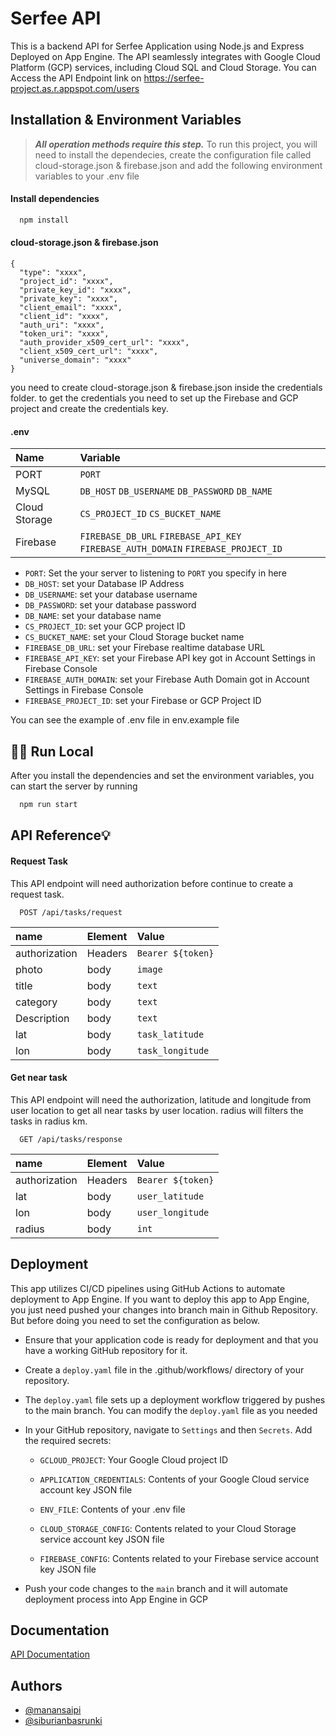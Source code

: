 # Serfee API

This is a backend API for Serfee Application using Node.js and Express Deployed on App Engine. The API seamlessly integrates with Google Cloud Platform (GCP) services, including Cloud SQL and Cloud Storage.
You can Access the API Endpoint link on https://serfee-project.as.r.appspot.com/users

## Installation & Environment Variables

> **_All operation methods require this step._**
> To run this project, you will need to install the dependecies, create the configuration file called cloud-storage.json & firebase.json and add the following environment variables to your .env file

#### Install dependencies

```bash
  npm install
```

#### cloud-storage.json & firebase.json

```env
{
  "type": "xxxx",
  "project_id": "xxxx",
  "private_key_id": "xxxx",
  "private_key": "xxxx",
  "client_email": "xxxx",
  "client_id": "xxxx",
  "auth_uri": "xxxx",
  "token_uri": "xxxx",
  "auth_provider_x509_cert_url": "xxxx",
  "client_x509_cert_url": "xxxx",
  "universe_domain": "xxxx"
}
```

you need to create cloud-storage.json & firebase.json inside the credentials folder. to get the credentials you need to set up the Firebase and GCP project and create the credentials key.

#### .env

| Name          | Variable                                                                          |
| :------------ | :-------------------------------------------------------------------------------- |
| PORT          | `PORT`                                                                            |
| MySQL         | `DB_HOST` `DB_USERNAME` `DB_PASSWORD` `DB_NAME`                                   |
| Cloud Storage | `CS_PROJECT_ID` `CS_BUCKET_NAME`                                                  |
| Firebase      | `FIREBASE_DB_URL` `FIREBASE_API_KEY` `FIREBASE_AUTH_DOMAIN` `FIREBASE_PROJECT_ID` |

- `PORT`: Set the your server to listening to `PORT` you specify in here
- `DB_HOST`: set your Database IP Address
- `DB_USERNAME`: set your database username
- `DB_PASSWORD`: set your database password
- `DB_NAME`: set your database name
- `CS_PROJECT_ID`: set your GCP project ID
- `CS_BUCKET_NAME`: set your Cloud Storage bucket name
- `FIREBASE_DB_URL`: set your Firebase realtime database URL
- `FIREBASE_API_KEY`: set your Firebase API key got in Account Settings in Firebase Console
- `FIREBASE_AUTH_DOMAIN`: set your Firebase Auth Domain got in Account Settings in Firebase Console
- `FIREBASE_PROJECT_ID`: set your Firebase or GCP Project ID

You can see the example of .env file in env.example file

## 🏃‍♂️ Run Local

After you install the dependencies and set the environment variables, you can start the server by running

```bash
  npm run start
```

## API Reference💡

#### Request Task

This API endpoint will need authorization before continue to create a request task.

```http
  POST /api/tasks/request
```

| name          | Element | Value             |
| :------------ | :------ | :---------------- |
| authorization | Headers | `Bearer ${token}` |
| photo         | body    | `image`           |
| title         | body    | `text`            |
| category      | body    | `text`            |
| Description   | body    | `text`            |
| lat           | body    | `task_latitude`   |
| lon           | body    | `task_longitude`  |

#### Get near task

This API endpoint will need the authorization, latitude and longitude from user location to get all near tasks by user location. radius will filters the tasks in radius km.

```http
  GET /api/tasks/response
```

| name          | Element | Value             |
| :------------ | :------ | :---------------- |
| authorization | Headers | `Bearer ${token}` |
| lat           | body    | `user_latitude`   |
| lon           | body    | `user_longitude`  |
| radius        | body    | `int`             |

## Deployment

This app utilizes CI/CD pipelines using GitHub Actions to automate deployment to App Engine. If you want to deploy this app to App Engine, you just need pushed your changes into branch main in Github Repository. But before doing you need to set the configuration as below.

- Ensure that your application code is ready for deployment and that you have a working GitHub repository for it.
- Create a `deploy.yaml` file in the .github/workflows/ directory of your repository.
- The `deploy.yaml` file sets up a deployment workflow triggered by pushes to the main branch. You can modify the `deploy.yaml` file as you needed
- In your GitHub repository, navigate to `Settings` and then `Secrets`. Add the required secrets:

  - `GCLOUD_PROJECT`: Your Google Cloud project ID

  - `APPLICATION_CREDENTIALS`: Contents of your Google Cloud service account key JSON file

  - `ENV_FILE`: Contents of your .env file

  - `CLOUD_STORAGE_CONFIG`: Contents related to your Cloud Storage service account key JSON file

  - `FIREBASE_CONFIG`: Contents related to your Firebase service account key JSON file

- Push your code changes to the `main` branch and it will automate deployment process into App Engine in GCP

## Documentation

[API Documentation](https://documenter.getpostman.com/view/27408376/2s93m32iF1)

## Authors

- [@manansaipi](https://www.github.com/manansaipi)
- [@siburianbasrunki](https://www.github.com/siburianbasrunki)

